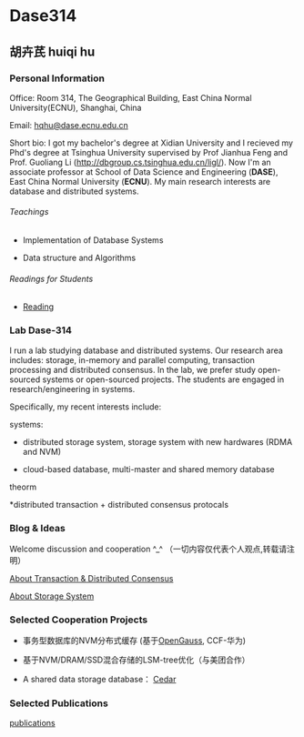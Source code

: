 # Dase314

## 胡卉芪 huiqi hu


###  Personal Information 


Office: Room 314, The Geographical Building, East China Normal University(ECNU), Shanghai, China

Email: hqhu@dase.ecnu.edu.cn

Short bio: I got my bachelor's degree at Xidian University and I recieved my Phd's degree at Tsinghua University supervised by Prof Jianhua Feng and Prof. Guoliang Li (<http://dbgroup.cs.tsinghua.edu.cn/ligl/>). Now I'm an associate professor at School of Data Science and Engineering (**DASE**), East China Normal University (**ECNU**). My main research interests are database and distributed systems.


###### Teachings

* Implementation of Database Systems

* Data structure and Algorithms


###### Readings for Students


* [Reading](https://github.com/dase314ecnu/huiqihu.github.io/blob/master/readings/reading2020.md)

###  Lab Dase-314

I run a lab studying database and distributed systems. Our research area includes: storage, in-memory and parallel computing,  transaction processing and distributed consensus. In the lab, we prefer study open-sourced systems or open-sourced projects. The students are engaged in research/engineering in systems.

Specifically, my recent interests include:

systems:

* distributed storage system, storage system with new hardwares (RDMA and NVM)

* cloud-based database, multi-master and shared memory database

 theorm 
 
 *distributed transaction +  distributed consensus protocals



### Blog & Ideas


Welcome  discussion and cooperation ^_^ （一切内容仅代表个人观点,转载请注明）

[About Transaction & Distributed Consensus](https://github.com/dase314ecnu/huiqihu.github.io/blob/master/template/index.md)


[About Storage System]()



### Selected Cooperation Projects

* 事务型数据库的NVM分布式缓存 (基于[OpenGauss](https://opengauss.org/en/), CCF-华为)

* 基于NVM/DRAM/SSD混合存储的LSM-tree优化（与美团合作）

* A shared data storage database： [Cedar](https://github.com/daseECNU/Cedar)


### Selected Publications

[publications](https://github.com/dase314ecnu/huiqihu.github.io/blob/master/publication.md)
  












